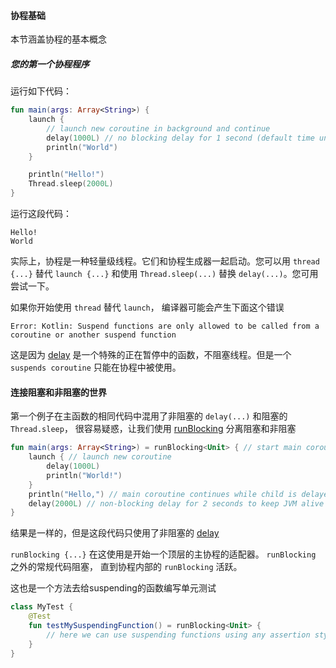 #### 协程基础

本节涵盖协程的基本概念

##### 您的第一个协程程序

运行如下代码：

```kotlin
fun main(args: Array<String>) {
    launch {
        // launch new coroutine in background and continue
        delay(1000L) // no blocking delay for 1 second (default time unit is ms)
        println("World")
    }

    println("Hello!")
    Thread.sleep(2000L)
}
```

运行这段代码：
```
Hello!
World
```

实际上，协程是一种轻量级线程。它们和协程生成器一起启动。您可以用 `thread {...}` 替代 `launch {...}` 和使用 `Thread.sleep(...)` 替换 `delay(...)`。您可用尝试一下。

如果你开始使用 `thread` 替代 `launch`， 编译器可能会产生下面这个错误

`Error: Kotlin: Suspend functions are only allowed to be called from a coroutine or another suspend function`

这是因为 [delay](https://kotlin.github.io/kotlinx.coroutines/kotlinx-coroutines-core/kotlinx.coroutines.experimental/delay.html) 是一个特殊的正在暂停中的函数，不阻塞线程。但是一个 `suspends coroutine` 只能在协程中被使用。


#### 连接阻塞和非阻塞的世界
第一个例子在主函数的相同代码中混用了非阻塞的 `delay(...)` 和阻塞的 `Thread.sleep`， 很容易疑惑，让我们使用 [runBlocking](https://kotlin.github.io/kotlinx.coroutines/kotlinx-coroutines-core/kotlinx.coroutines.experimental/run-blocking.html) 分离阻塞和非阻塞
```kotlin
fun main(args: Array<String>) = runBlocking<Unit> { // start main coroutine
    launch { // launch new coroutine
        delay(1000L)
        println("World!")
    }
    println("Hello,") // main coroutine continues while child is delayed
    delay(2000L) // non-blocking delay for 2 seconds to keep JVM alive
}
```
结果是一样的，但是这段代码只使用了非阻塞的 [delay](https://kotlin.github.io/kotlinx.coroutines/kotlinx-coroutines-core/kotlinx.coroutines.experimental/delay.html)

`runBlocking {...}` 在这使用是开始一个顶层的主协程的适配器。 `runBlocking` 之外的常规代码阻塞， 直到协程内部的 `runBlocking` 活跃。

这也是一个方法去给suspending的函数编写单元测试
```kotlin
class MyTest {
    @Test
    fun testMySuspendingFunction() = runBlocking<Unit> {
        // here we can use suspending functions using any assertion style that we like
    }
}
```